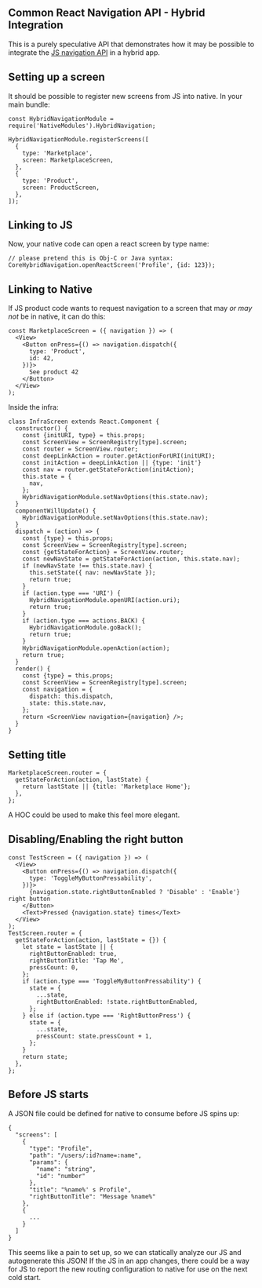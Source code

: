 ## Common React Navigation API - Hybrid Integration

This is a purely speculative API that demonstrates how it may be possible to integrate the [JS navigation API](./Common-Navigation-Spec.md) in a hybrid app.

## Setting up a screen

It should be possible to register new screens from JS into native. In your main bundle:

```
const HybridNavigationModule = require('NativeModules').HybridNavigation;

HybridNavigationModule.registerScreens([
  {
    type: 'Marketplace',
    screen: MarketplaceScreen,
  },
  {
  	type: 'Product',
  	screen: ProductScreen,
  },
]);
```

## Linking to JS

Now, your native code can open a react screen by type name:

```
// please pretend this is Obj-C or Java syntax:
CoreHybridNavigation.openReactScreen('Profile', {id: 123});
```

## Linking to Native

If JS product code wants to request navigation to a screen that may *or may not* be in native, it can do this:

```
const MarketplaceScreen = ({ navigation }) => (
  <View>
    <Button onPress={() => navigation.dispatch({
      type: 'Product',
      id: 42,
    })}>
      See product 42
    </Button>
  </View>
);
```

Inside the infra:

```
class InfraScreen extends React.Component {
  constructor() {
    const {initURI, type} = this.props;
    const ScreenView = ScreenRegistry[type].screen;
    const router = ScreenView.router;
    const deepLinkAction = router.getActionForURI(initURI);
    const initAction = deepLinkAction || {type: 'init'}
    const nav = router.getStateForAction(initAction);
    this.state = {
      nav,
    };
    HybridNavigationModule.setNavOptions(this.state.nav);
  }
  componentWillUpdate() {
    HybridNavigationModule.setNavOptions(this.state.nav);
  }
  dispatch = (action) => {
    const {type} = this.props;
    const ScreenView = ScreenRegistry[type].screen;
    const {getStateForAction} = ScreenView.router;
    const newNavState = getStateForAction(action, this.state.nav);
    if (newNavState !== this.state.nav) {
      this.setState({ nav: newNavState });
      return true;
    }
    if (action.type === 'URI') {
      HybridNavigationModule.openURI(action.uri);
      return true;
    }
    if (action.type === actions.BACK) {
      HybridNavigationModule.goBack();
      return true;
    }
    HybridNavigationModule.openAction(action);
    return true;
  }
  render() {
    const {type} = this.props;
    const ScreenView = ScreenRegistry[type].screen;
    const navigation = {
      dispatch: this.dispatch,
      state: this.state.nav,
    };
    return <ScreenView navigation={navigation} />;
  }
}
```

## Setting title

```
MarketplaceScreen.router = {
  getStateForAction(action, lastState) {
    return lastState || {title: 'Marketplace Home'};
  },
};
```
A HOC could be used to make this feel more elegant.


## Disabling/Enabling the right button

```
const TestScreen = ({ navigation }) => (
  <View>
    <Button onPress={() => navigation.dispatch({
      type: 'ToggleMyButtonPressability',
    })}>
      {navigation.state.rightButtonEnabled ? 'Disable' : 'Enable'} right button
    </Button>
    <Text>Pressed {navigation.state} times</Text>
  </View>
);
TestScreen.router = {
  getStateForAction(action, lastState = {}) {
    let state = lastState || {
      rightButtonEnabled: true,
      rightButtonTitle: 'Tap Me',
      pressCount: 0,
    };
    if (action.type === 'ToggleMyButtonPressability') {
      state = {
        ...state,
        rightButtonEnabled: !state.rightButtonEnabled,
      };
    } else if (action.type === 'RightButtonPress') {
      state = {
        ...state,
        pressCount: state.pressCount + 1,
      };
    }
    return state;
  },
};
```


## Before JS starts

A JSON file could be defined for native to consume before JS spins up:

```
{
  "screens": [
    {
      "type": "Profile",
      "path": "/users/:id?name=:name",
      "params": {
        "name": "string",
        "id": "number"
      },
      "title": "%name%' s Profile",
      "rightButtonTitle": "Message %name%"
    },
    {
      ...
    }
  ]
}
```

This seems like a pain to set up, so we can statically analyze our JS and autogenerate this JSON! If the JS in an app changes, there could be a way for JS to report the new routing configuration to native for use on the next cold start.
